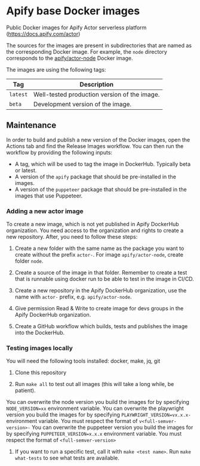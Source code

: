 # Apify base Docker images

Public Docker images for Apify Actor serverless platform (https://docs.apify.com/actor)

The sources for the images are present in subdirectories that are named as the corresponding
Docker image. For example, the `node` directory corresponds to the
[apify/actor-node](https://hub.docker.com/r/apify/actor-node/) Docker image.

The images are using the following tags:

| Tag      | Description                                  |
| -------- | -------------------------------------------- |
| `latest` | Well-tested production version of the image. |
| `beta`   | Development version of the image.            |

## Maintenance

In order to build and publish a new version of the Docker images,
open the Actions tab and find the Release Images workflow.
You can then run the workflow by providing the following inputs:

-   A tag, which will be used to tag the image in DockerHub. Typically beta or latest.
-   A version of the `apify` package that should be pre-installed in the images.
-   A version of the `puppeteer` package that should be pre-installed in the images that use Puppeteer.

### Adding a new actor image

To create a new image, which is not yet published in Apify DockerHub organization.
You need access to the organization and rights to create a new repository.
After, you need to follow these steps:

1. Create a new folder with the same name as the package you want to create without the prefix `actor-`.
   For image `apify/actor-node`, create folder `node`.

2. Create a source of the image in that folder. Remember to create a test that is runnable using docker run to be able to test in the image in CI/CD.

3. Create a new repository in the Apify DockerHub organization, use the name with `actor-` prefix, e.g. `apify/actor-node`.

4. Give permission Read & Write to create image for devs groups in the Apify DockerHub organization.

5. Create a GitHub workflow which builds, tests and publishes the image into the DockerHub.

### Testing images locally

You will need the following tools installed: docker, make, jq, git

1. Clone this repository

1. Run `make all` to test out all images (this will take a long while, be patient).

You can overwrite the node version you build the images for by specifying `NODE_VERSION=xx` environment variable.
You can overwrite the playwright version you build the images for by specifying `PLAYWRIGHT_VERSION=vx.x.x-` environment variable. You must respect the format of `v<full-semver-version>-`
You can overwrite the puppeteer version you build the images for by specifying `PUPPETEER_VERSION=x.x.x` environment variable. You must respect the format of `<full-semver-version>`

1. If you want to run a specific test, call it with `make <test name>`. Run `make what-tests` to see what tests are available.
